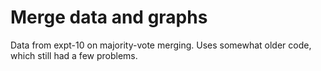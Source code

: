 Merge data and graphs
=====================

Data from expt-10 on majority-vote merging.
Uses somewhat older code, which still had a few problems.
